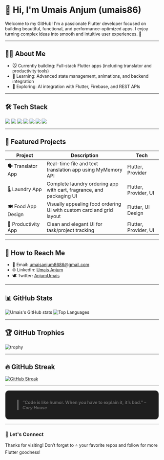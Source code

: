 # 👋 Hi, I'm Umais Anjum (umais86)

Welcome to my GitHub! I'm a passionate Flutter developer focused on building beautiful, functional, and performance-optimized apps. I enjoy turning complex ideas into smooth and intuitive user experiences. 🚀

---

## 👨‍💼 About Me

* 🐭 Currently building: Full-stack Flutter apps (including translator and productivity tools)
* 🌱 Learning: Advanced state management, animations, and backend integration
* 🧠 Exploring: AI integration with Flutter, Firebase, and REST APIs

---

## 🛠️ Tech Stack

<p>
  <img src="https://img.shields.io/badge/Flutter-02569B?style=for-the-badge&logo=flutter&logoColor=white"/>
  <img src="https://img.shields.io/badge/Dart-0175C2?style=for-the-badge&logo=dart&logoColor=white"/>
  <img src="https://img.shields.io/badge/Firebase-FFCA28?style=for-the-badge&logo=firebase&logoColor=black"/>
  <img src="https://img.shields.io/badge/Git-F05032?style=for-the-badge&logo=git&logoColor=white"/>
  <img src="https://img.shields.io/badge/GitHub-181717?style=for-the-badge&logo=github&logoColor=white"/>
  <img src="https://img.shields.io/badge/Provider-0A8F5C?style=for-the-badge&logo=provider&logoColor=white"/>
  <img src="https://img.shields.io/badge/REST%20API-1E90FF?style=for-the-badge"/>
</p>

---

## 💼 Featured Projects

| Project             | Description                                                          | Tech                  |
| ------------------- | -------------------------------------------------------------------- | --------------------- |
| 🗣️ Translator App  | Real-time file and text translation app using MyMemory API           | Flutter, Provider     |
| 🌡️ Laundry App     | Complete laundry ordering app with cart, fragrance, and packaging UI | Flutter, Provider, UI |
| 🍽️ Food App Design | Visually appealing food ordering UI with custom card and grid layout | Flutter, UI Design    |
| 🧠 Productivity App | Clean and elegant UI for task/project tracking                       | Flutter, Provider, UI |

---

## 📢 How to Reach Me

* 📧 Email: [umaisanjum8686@gmail.com](mailto:umaisanjum8686@gmail.com)
* 🌐 LinkedIn: [Umais Anjum](https://www.linkedin.com/in/umais-anjum/)
* 🕊️ Twitter: [AnjumUmais](https://x.com/AnjumUmais)

---

## 📊 GitHub Stats

![Umais's GitHub stats](https://github-readme-stats.vercel.app/api?username=umais86\&show_icons=true\&theme=radical)
![Top Languages](https://github-readme-stats.vercel.app/api/top-langs/?username=umais86\&layout=compact\&theme=radical)

---

## 🏆 GitHub Trophies

![trophy](https://github-profile-trophy.vercel.app/?username=umais86\&theme=radical)

---

## 🔥 GitHub Streak

[![GitHub Streak](https://github-readme-streak-stats.herokuapp.com?user=umais86\&theme=radical\&hide_border=false)](https://git.io/streak-stats)

---

<div style="border: 1px solid #ccc; padding: 16px; border-radius: 12px; background-color: #1e1e1e; color: #fff;">
  <blockquote>
  <b>“Code is like humor. When you have to explain it, it’s bad.” – <i>Cory House</i></b>
  </blockquote>
</div>

---

### 🌟 Let's Connect

Thanks for visiting! Don’t forget to ⭐️ your favorite repos and follow for more Flutter goodness!
